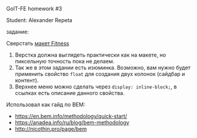 GoIT-FE homework #3

Student: Alexander Repeta

задание:

Сверстать [макет Fitness](http://i.imgur.com/aJIeMhO.jpg)


1. Верстка должна выглядеть практически как на макете, но пиксельную точность пока не делаем.
2. Так же в этом задании есть изюминка. Возможно, вам нужно будет применить свойство `float` для создания двух колонок (сайдбар и контент).
3. Верхнее меню можно сделать через `display: inline-block;`, в ссылках есть описание данного свойства.


Использовал как гайд по BEM:
  * https://en.bem.info/methodology/quick-start/
  * https://anadea.info/ru/blog/bem-methodology
  * http://nicothin.pro/page/bem

